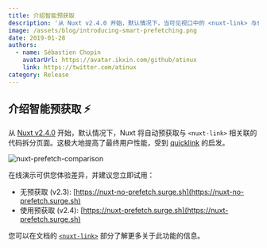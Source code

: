 ```yaml
---
title: 介绍智能预获取
description: '从 Nuxt v2.4.0 开始，默认情况下，当可见视口中的 <nuxt-link> 与代码拆分的页面相关联时，Nuxt 将自动预获取页面。这极大地提高了最终用户性能，受到 quicklink 启发。'
image: /assets/blog/introducing-smart-prefetching.png
date: 2019-01-28
authors:
  - name: Sébastien Chopin
    avatarUrl: https://avatar.ikxin.com/github/atinux
    link: https://twitter.com/atinux
category: Release
---
```


## 介绍智能预获取 ⚡️

从 [Nuxt v2.4.0](https://github.com/nuxt/nuxt.js/releases/tag/v2.4.0) 开始，默认情况下，Nuxt 将自动预获取与 `<nuxt-link>` 相关联的代码拆分页面。这极大地提高了最终用户性能，受到 [quicklink](https://github.com/GoogleChromeLabs/quicklink) 的启发。

![nuxt-prefetch-comparison](https://user-images.githubusercontent.com/904724/51692960-4158be80-1ffe-11e9-9299-61881d06412e.gif)

在线演示可供您体验差异，并建议您立即试用：

- 无预获取 (v2.3): [https://nuxt-no-prefetch.surge.sh](https://nuxt-no-prefetch.surge.sh)
- 使用预获取 (v2.4): [https://nuxt-prefetch.surge.sh](https://nuxt-prefetch.surge.sh)

您可以在文档的 [`<nuxt-link>`](https://v2.nuxt.com/docs/features/nuxt-components#the-nuxtlink-component) 部分了解更多关于此功能的信息。
